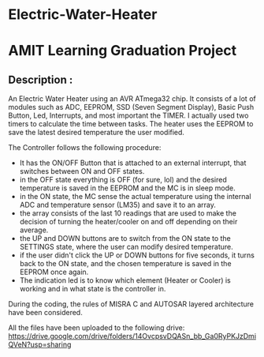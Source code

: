 # Electric-Water-Heater

# AMIT Learning Graduation Project


## Description :

An Electric Water Heater using an AVR ATmega32 chip. It consists of a lot of modules such as ADC, EEPROM, SSD (Seven Segment Display), Basic Push Button, Led, Interrupts, and most important the TIMER. I actually used two timers to calculate the time between tasks. The heater uses the EEPROM to save the latest desired temperature the user modified.

The Controller follows the following procedure:
- It has the ON/OFF Button that is attached to an external interrupt, that switches between ON and OFF states.
- in the OFF state everything is OFF (for sure, lol) and the desired temperature is saved in the EEPROM and the MC is in sleep mode.
- in the ON state, the MC sense the actual temperature using the internal ADC and temperature sensor (LM35) and save it to an array.
- the array consists of the last 10 readings that are used to make the decision of turning the heater/cooler on and off depending on their average.
- the UP and DOWN buttons are to switch from the ON state to the SETTINGS state, where the user can modify desired temperature.
- if the user didn't click the UP or DOWN buttons for five seconds, it turns back to the ON state, and the chosen temperature is saved in the EEPROM once again.
- The indication led is to know which element (Heater or Cooler) is working and in what state is the controller in.

During the coding, the rules of MISRA C and AUTOSAR layered architecture have been considered.


All the files have been uploaded to the following drive: https://drive.google.com/drive/folders/14OvcpsvDQASn_bb_Ga0RyPKJzDmiQVeN?usp=sharing
